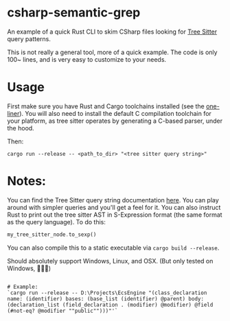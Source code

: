 # csharp-semantic-grep
An example of a quick Rust CLI to skim CSharp files looking for [Tree Sitter](https://tree-sitter.github.io/tree-sitter/) query patterns.

This is not really a general tool, more of a quick example. The code is only 100~ lines, and is very easy to customize to your needs.

# Usage

First make sure you have Rust and Cargo toolchains installed (see the [one-liner](https://www.rust-lang.org/tools/install)). You will also need to install the default C compilation toolchain for your platform, as tree sitter operates by generating a C-based parser, under the hood.

Then:

`cargo run --release -- <path_to_dir> "<tree sitter query string>"`

# Notes:

You can find the Tree Sitter query string documentation [here](https://tree-sitter.github.io/tree-sitter/using-parsers#pattern-matching-with-queries). You can play around with simpler queries and you'll get a feel for it. You can also instruct Rust to print out the tree sitter AST in S-Expression format (the same format as the query language). To do this:

```rust
my_tree_sitter_node.to_sexp()
```

You can also compile this to a static executable via `cargo build --release`.

Should absolutely support Windows, Linux, and OSX. (But only tested on Windows, 🙇🏻‍♂️)
```

# Example:
`cargo run --release -- D:\Projects\EcsEngine "(class_declaration name: (identifier) bases: (base_list (identifier) @parent) body: (declaration_list (field_declaration . (modifier) @modifier) @field (#not-eq? @modifier ""public"")))"'`
